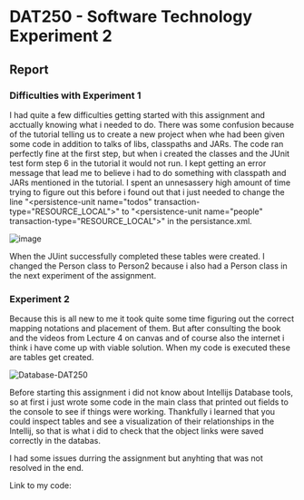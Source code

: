 # DAT250 - Software Technology Experiment 2

## Report

### Difficulties with Experiment 1

I had quite a few difficulties getting started with this assignment and acctually knowing what i needed to do. There was some confusion because of the tutorial telling us to create a new project when whe had been given some code in addition to talks of libs, classpaths and JARs. 
The code ran perfectly fine at the first step, but when i created the classes and the JUnit test form step 6 in the tutorial it would not run. I kept getting an error message that lead me to believe i had to do something with classpath and JARs mentioned in the tutorial. I spent an unnesassery high amount of time trying to figure out this before i found out that i just needed to change the line "\<persistence-unit name="todos" transaction-type="RESOURCE_LOCAL">" to "\<persistence-unit name="people" transaction-type="RESOURCE_LOCAL">" in the persistance.xml.

![image](https://user-images.githubusercontent.com/46966246/133003867-17899841-a591-4823-98fb-9648c8c09cdf.png)

When the JUint successfully completed these tables were created. I changed the Person class to Person2 because i also had a Person class in the next experiment of the assignment.

### Experiment 2

Because this is all new to me it took quite some time figuring out the correct mapping notations and placement of them. But after consulting the book and the videos from Lecture 4 on canvas and of course also the internet i think i have come up with viable solution. When my code is executed these are tables get created.
 
 ![Database-DAT250](https://user-images.githubusercontent.com/46966246/133004113-af2b34a6-3a42-4eb2-8704-d0c8d05b221e.png)

Before starting this assignment i did not know about Intellijs Database tools, so at first i just wrote some code in the main class that printed out fields to the console to see if things were working. Thankfully i learned that you could inspect tables and see a visualization of their relationships in the Intellij, so that is what i did to check that the object links were saved correctly in the databas.
 
I had some issues durring the assignment but anyhting that was not resolved in the end.

Link to my code:
